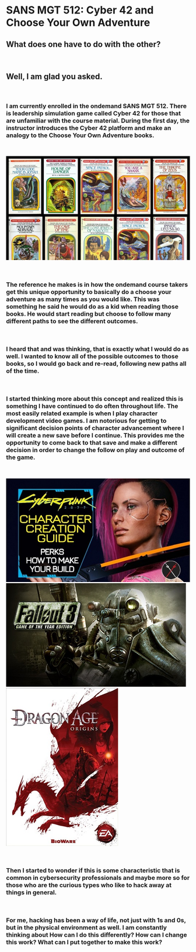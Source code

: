 # SANS MGT 512: Cyber 42 and Choose Your Own Adventure  

## What does one have to do with the other?  

<br />

## Well, I am glad you asked.  

<br />

### I am currently enrolled in the ondemand SANS MGT 512. There is leadership simulation game called Cyber 42 for those that are unfamiliar with the course material. During the first day, the instructor introduces the Cyber 42 platform and make an analogy to the Choose Your Own Adventure books.  

<br />

![choose_your_own_adventure.jpg](/assets/img/choose_your_own_adventure_small.jpg "CYOA Books")

<br />

### The reference he makes is in how the ondemand course takers get this unique opportunity to basically do a choose your adventure as many times as you would like. This was something he said he would do as a kid when reading those books. He would start reading but choose to follow many different paths to see the different outcomes.  

<br />

### I heard that and was thinking, that is exactly what I would do as well. I wanted to know all of the possible outcomes to those books, so I would go back and re-read, following new paths all of the time. 

<br />

### I started thinking more about this concept and realized this is something I have continued to do often throughout life. The most easily related example is when I play character development video games. I am notorious for getting to significant decision points of character advancement where I will create a new save before I continue. This provides me the opportunity to come back to that save and make a different decision in order to change the follow on play and outcome of the game.  

<br />

![Cyberpunk 2077](/assets/img/cyberpunk_small.jpg "Cyberpunk 2077") ![Fallout 3](/assets/img/fallout3_small.jpg) ![Dragon Age](/assets/img/dragonage_small.jpg)

<br />

### Then I started to wonder if this is some characteristic that is common in cybersecurity professionals and maybe more so for those who are the curious types who like to hack away at things in general.  

<br />

### For me, hacking has been a way of life, not just with 1s and 0s, but in the physical environment as well. I am constantly thinking about How can I do this differently? How can I change this work? What can I put together to make this work?  

<br />


